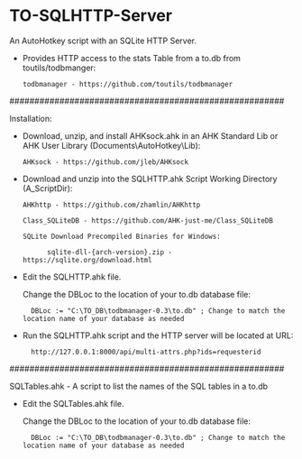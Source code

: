 # TO-SQLHTTP-Server
An AutoHotkey script with an SQLite HTTP Server.


* Provides HTTP access to the stats Table from a to.db from toutils/todbmanger:


      todbmanager - https://github.com/toutils/todbmanager


#######################################################


Installation:


* Download, unzip, and install AHKsock.ahk in an AHK Standard Lib or AHK User Library (Documents\AutoHotkey\Lib):
  
  
      AHKsock - https://github.com/jleb/AHKsock




* Download and unzip into the SQLHTTP.ahk Script Working Directory (A_ScriptDir):


      AHKhttp - https://github.com/zhamlin/AHKhttp

      Class_SQLiteDB - https://github.com/AHK-just-me/Class_SQLiteDB
 
      SQLite Download Precompiled Binaries for Windows:
      
            sqlite-dll-{arch-version}.zip - https://sqlite.org/download.html
 
      


* Edit the SQLHTTP.ahk file.

    Change the DBLoc to the location of your to.db database file:

        DBLoc := "C:\TO_DB\todbmanager-0.3\to.db" ; Change to match the location name of your database as needed



* Run the SQLHTTP.ahk script and the HTTP server will be located at URL:

        http://127.0.0.1:8000/api/multi-attrs.php?ids=requesterid


#######################################################


SQLTables.ahk - A script to list the names of the SQL tables in a to.db

* Edit the SQLTables.ahk file.

    Change the DBLoc to the location of your to.db database file:

        DBLoc := "C:\TO_DB\todbmanager-0.3\to.db" ; Change to match the location name of your database as needed
